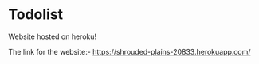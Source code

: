 # Todolist

Website hosted on heroku!

The link for the website:- https://shrouded-plains-20833.herokuapp.com/
